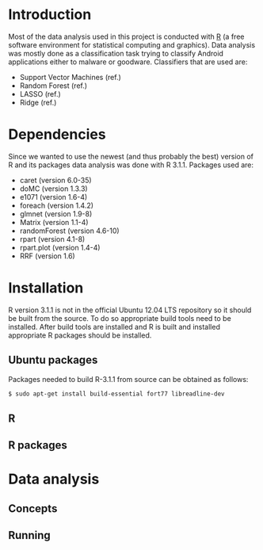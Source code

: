 # Introduction

Most of the data analysis used in this project is conducted with
[R](http://www.r-project.org) (a free software environment for statistical computing and graphics).
Data analysis was mostly done as a classification task trying to classify
Android applications either to malware or goodware. Classifiers that
are used are:
- Support Vector Machines (ref.)
- Random Forest (ref.)
- LASSO (ref.)
- Ridge (ref.)

# Dependencies

Since we wanted to use the newest (and thus probably the best) version of R and
its packages data analysis was done with R 3.1.1. Packages used are:
- caret (version 6.0-35)
- doMC (version 1.3.3)
- e1071 (version 1.6-4)
- foreach (version 1.4.2)
- glmnet (version 1.9-8)
- Matrix (version 1.1-4)
- randomForest (version 4.6-10)
- rpart (version 4.1-8)
- rpart.plot (version 1.4-4)
- RRF (version 1.6)

# Installation

R version 3.1.1 is not in the official Ubuntu 12.04 LTS repository so
it should be built from the source. To do so appropriate build tools
need to be installed. After build tools are installed and R is built
and installed appropriate R packages should be installed.

## Ubuntu packages

Packages needed to build R-3.1.1 from source can be obtained as follows:

```bash
$ sudo apt-get install build-essential fort77 libreadline-dev
```

## R

## R packages

# Data analysis

## Concepts

## Running
